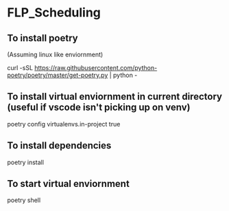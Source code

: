 # FLP_Scheduling

## To install poetry
(Assuming linux like enviornment)

curl -sSL https://raw.githubusercontent.com/python-poetry/poetry/master/get-poetry.py | python -

## To install virtual enviornment in current directory (useful if vscode isn't picking up on venv)
poetry config virtualenvs.in-project true

## To install dependencies
poetry install

## To start virtual enviornment
poetry shell

